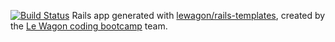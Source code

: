 [![Build Status](https://travis-ci.org/volchan/WeTrippy.svg?branch=master)](https://travis-ci.org/volchan/WeTrippy)
Rails app generated with [lewagon/rails-templates](https://github.com/lewagon/rails-templates), created by the [Le Wagon coding bootcamp](https://www.lewagon.com) team.
